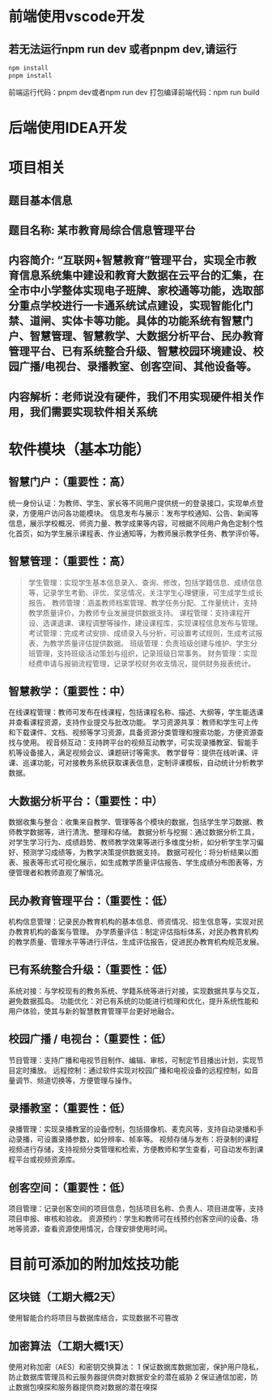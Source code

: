 # 前端使用vscode开发
## 若无法运行npm run dev 或者pnpm dev,请运行
```bash
npm install
pnpm install
```

前端运行代码：pnpm dev或者npm run dev
打包编译前端代码：npm run build

# 后端使用IDEA开发

# 项目相关

## 题目基本信息

## 题目名称: 某市教育局综合信息管理平台

## 内容简介: “互联网+智慧教育”管理平台，实现全市教育信息系统集中建设和教育大数据在云平台的汇集，在全市中小学整体实现电子班牌、家校通等功能，选取部分重点学校进行一卡通系统试点建设，实现智能化门禁、道闸、实体卡等功能。具体的功能系统有智慧门户、智慧管理、智慧教学、大数据分析平台、民办教育管理平台、已有系统整合升级、智慧校园环境建设、校园广播/电视台、录播教室、创客空间、其他设备等。
## 内容解析：老师说没有硬件，我们不用实现硬件相关作用，我们需要实现软件相关系统

# 软件模块（基本功能）

## 智慧门户：（重要性：高）
统一身份认证：为教师、学生、家长等不同用户提供统一的登录接口，实现单点登录，方便用户访问各功能模块。
信息发布与展示：发布学校通知、公告、新闻等信息，展示学校概况、师资力量、教学成果等内容，可根据不同用户角色定制个性化首页，如为学生展示课程表、作业通知等，为教师展示教学任务、教学评价等。
## 智慧管理：（重要性：高）
>学生管理：实现学生基本信息录入、查询、修改，包括学籍信息、成绩信息等，记录学生考勤、评优、奖惩情况，关注学生心理健康，可生成学生成长报告。
教师管理：涵盖教师档案管理、教学任务分配、工作量统计，支持教学质量评价，为教师专业发展提供数据支持。
课程管理：支持课程开设、选课退课、课程调整等操作，建设课程库，实现课程信息发布与管理。
考试管理：完成考试安排、成绩录入与分析，可设置考试规则，生成考试报表，为教学质量评估提供数据。
班级管理：负责班级创建与维护、学生分班管理，支持班级活动策划与组织，记录班级日常事务。
财务管理：实现经费申请与报销流程管理，记录学校财务收支情况，提供财务报表统计。
## 智慧教学：（重要性：中）
在线课程管理：教师可发布在线课程，包括课程名称、描述、大纲等，学生能选课并查看课程资源，支持作业提交与批改功能。
学习资源共享：教师和学生可上传和下载课件、文档、视频等学习资源，具备资源分类管理和搜索功能，方便资源查找与使用。
视音频互动：支持跨平台的视频互动教学，可实现录播教室、智能手机等设备接入，满足视频会议、课题研讨等需求。
教学督导：提供在线听课、评课、巡课功能，可对接教务系统获取课表信息，定制评课模板，自动统计分析教学数据。
## 大数据分析平台：（重要性：中）
数据收集与整合：收集来自教学、管理等各个模块的数据，包括学生学习数据、教师教学数据等，进行清洗、整理和存储。
数据分析与挖掘：通过数据分析工具，对学生学习行为、成绩趋势、教师教学效果等进行多维度分析，如分析学生学习偏好、预测学习成绩等，为教学决策提供数据支持。
数据可视化：将分析结果以图表、报表等形式可视化展示，如生成教学质量评估报告、学生成绩分布图表等，方便管理者和教师直观了解情况。
## 民办教育管理平台：（重要性：低）
机构信息管理：记录民办教育机构的基本信息、师资情况、招生信息等，实现对民办教育机构的备案与管理。
办学质量评估：制定评估指标体系，对民办教育机构的教学质量、管理水平等进行评估，生成评估报告，促进民办教育机构规范发展。
## 已有系统整合升级：（重要性：低）
系统对接：与学校现有的教务系统、学籍系统等进行对接，实现数据共享与交互，避免数据孤岛。
功能优化：对已有系统的功能进行梳理和优化，提升系统性能和用户体验，使其与新的智慧教育管理平台更好地融合。
## 校园广播 / 电视台：（重要性：低）
节目管理：支持广播和电视节目制作、编辑、审核，可制定节目播出计划，实现节目定时播放。
远程控制：通过软件实现对校园广播和电视设备的远程控制，如音量调节、频道切换等，方便管理与操作。
## 录播教室：（重要性：低）
录播管理：实现录播教室的设备控制，包括摄像机、麦克风等，支持自动录播和手动录播，可设置录播参数，如分辨率、帧率等。
视频存储与发布：将录制的课程视频进行存储，支持视频分类管理和检索，方便教师和学生查看，可自动发布到课程平台或视频资源库。
## 创客空间：（重要性：低）
项目管理：记录创客空间的项目信息，包括项目名称、负责人、项目进度等，支持项目申报、审核和验收。
资源预约：学生和教师可在线预约创客空间的设备、场地等资源，查看资源使用情况，合理安排使用时间。

# 目前可添加的附加炫技功能
## 区块链（工期大概2天）
使用智能合约将项目与数据库结合，实现数据不可篡改
## 加密算法（工期大概1天）
使用对称加密（AES）和密钥交换算法：
1 保证数据库数据加密，保护用户隐私，防止数据库管理员和云服务器提供商对数据安全的潜在威胁
2 保证通信加密，防止数据包嗅探和服务器提供商对数据的潜在嗅探



